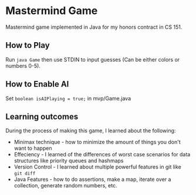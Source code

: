 # Mastermind Game

Mastermind game implemented in Java for my honors contract in CS 151.

## How to Play

Run `java Game` then use STDIN to input guesses (Can be either colors or numbers 0-5).

## How to Enable AI

Set `boolean isAIPlaying = true;` in mvp/Game.java

## Learning outcomes

During the process of making this game, I learned about the following:

-   Minimax technique - how to minimize the amount of things you don't want to happen
-   Effeciency - I learned of the differences of worst case scenarios for data structures like priority queues and hashmaps
-   Version Control - I learned about multiple powerful features in git like `git diff`
-   Java Features - how to do assertions, make a map, iterate over a collection, generate random numbers, etc.
